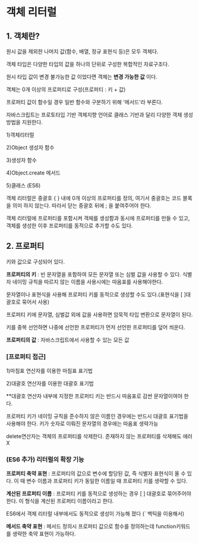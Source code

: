 # 객체 리터럴

## 1. 객체란? 

원시 값을 제외한 나머지 값(함수, 배열, 정규 표현식 등)은 모두 객체다.

객체 타입은 다양한 타입의 값을 하나의 단위로 구성한 복합적인 자료구조다.

원시 타입 값이 변경 불가능한 값 이었다면 객체는 __변경 가능한 값__ 이다.

객체는 0개 이상의 프로퍼티로 구성(프로퍼티 : 키 + 값)

프로퍼티 값이 함수일 경우 일반 함수와 구분하기 위해 '메서드'라 부른다.

자바스크립트는 프로토타입 기반 객체지향 언어로 클래스 기반과 달리 다양한 객체 생성방법을 지원한다.

1)객체리터럴

2)Object 생성자 함수

3)생성자 함수

4)Object.create 메서드

5)클래스 (ES6)

객체 리터럴은 중괄호 { } 내에 0개 이상의 프로퍼티를 정의, 여기서 중괄호는 코드 블록을 의미 하지 않는다. 따라서 닫는 중괄호 뒤에 ; 을 붙여주어야 한다.

객체 리터럴에 프로퍼티를 포함시켜 객체를 생성함과 동시에 프로퍼티를 만들 수 있고, 객체를 생성한 이후 프로퍼티를 동적으로 추가할 수도 있다.

## 2. 프로퍼티

키와 값으로 구성되어 있다.

__프로퍼티의 키__ : 빈 문자열을 포함하여 모든 문자열 또는 심벌 값을 사용할 수 있다. 식별자 네이밍 규칙을 따르지 않는 이름을 사용시에는 따옴표를 사용해야한다.

문자열이나 표현식을 사용해 프로퍼티 키를 동적으로 생성할 수도 있다.(표현식을 [ ]대괄호로 묶어서 사용)

프로퍼티 키에 문자열, 심벌값 외에 값을 사용하면 암묵적 타입 변환으로 문자열이 된다. 

키를 중복 선언하면 나중에 선언한 프로퍼티가 먼저 선언한 프로퍼티를 덮어 씌운다.

__프로퍼티의 값__ : 자바스크립트에서 사용할 수 있는 모든 값

### [프로퍼티 접근]

1)마침표 연산자를 이용한 마침표 표기법

2)대괄호 연산자를 이용한 대괄호 표기법

**대괄호 연산자 내부에 지정한 프로퍼티 키는 반드시 따옴표로 감싼 문자열이여야 한다.

프로퍼티 키가 네이밍 규칙을 준수하지 않은 이름인 경우에는 반드시 대괄호 표기법을 사용해야 한다. 키가 숫자로 이뤄진 문자열의 경우에는 따옴표 생략가능

delete연산자는 객체의 프로퍼티를 삭제한다. 존재하지 않는 프로퍼티를 삭제해도 에러X

### (ES6 추가) 리터럴의 확장 기능

__프로퍼티 축약 표현__ : 프로퍼티의 값으로 변수에 할당된 값, 즉 식별자 표현식이 올 수 있다. 이 때 변수 이름과 프로퍼티 키가 동일한 이름일 때 프로퍼티 키를 생략할 수 있다.

__계산된 프로퍼티 이름__ : 프로퍼티 키를 동적으로 생성하는 경우 [ ] 대괄호로 묶어주어야 한다. 이 형식을 계산된 프로퍼티 이름이라고 한다.

ES6에서 객체 리터럴 내부에서도 동적으로 생성이 가능해 졌다 (` 백틱을 이용해서)

__메서드 축약 표현__ : 메서드 정의시 프로퍼티 값으로 함수를 정의하는데 function키워드를 생략한 축약 표현이 가능하다.